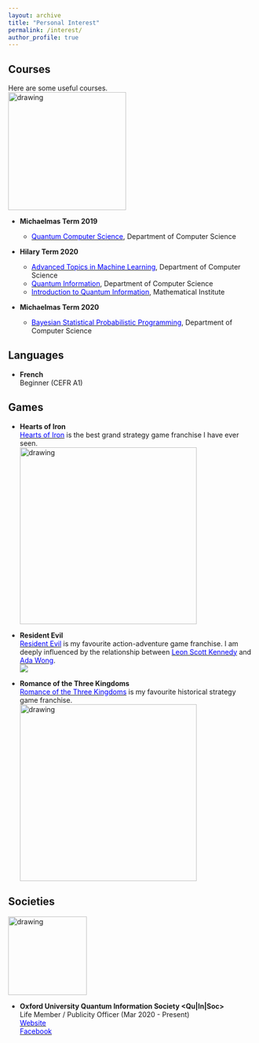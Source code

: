 ```yaml
---
layout: archive
title: "Personal Interest"
permalink: /interest/
author_profile: true
---
```

## Courses  
Here are some useful courses.  
<a><img src="https://eveningdong.github.io/images/oxford.png" alt="drawing" width="240px"/></a>  
* **Michaelmas Term 2019**  
  + [<span style="color:blue">Quantum Computer Science</span>](https://www.cs.ox.ac.uk/teaching/courses/2019-2020/quantum), Department of Computer Science  
  
* **Hilary Term 2020**  
  + [<span style="color:blue">Advanced Topics in Machine Learning</span>](https://www.cs.ox.ac.uk/teaching/courses/2019-2020/advml), Department of Computer Science  
  + [<span style="color:blue">Quantum Information</span>](https://www.cs.ox.ac.uk/teaching/courses/2019-2020/qi), Department of Computer Science  
  + [<span style="color:blue">Introduction to Quantum Information</span>](https://www.arturekert.com/quantum), Mathematical Institute  

* **Michaelmas Term 2020**  
  + [<span style="color:blue">Bayesian Statistical Probabilistic Programming</span>](http://www.cs.ox.ac.uk/teaching/courses/2020-2021/SPP), Department of Computer Science  

## Languages  
* **French**  
  Beginner (CEFR A1)


## Games
* **Hearts of Iron**  
[<span style="color:blue">Hearts of Iron</span>](http://en.wikipedia.org/wiki/Hearts_of_Iron) is the best grand strategy game franchise I have ever seen.  
<a><img src="https://eveningdong.github.io/images/hoi.jpg"  alt="drawing" width="360px"/></a>  

* **Resident Evil**  
[<span style="color:blue">Resident Evil</span>](https://residentevil.fandom.com) is my favourite action-adventure game franchise. I am deeply influenced by the relationship between [<span style="color:blue">Leon Scott Kennedy</span>](https://residentevil.fandom.com/wiki/Leon_Scott_Kennedy) and [<span style="color:blue">Ada Wong</span>](https://residentevil.fandom.com/wiki/Ada_Wong).  
<a><img src="https://eveningdong.github.io/images/re.gif"/></a>  

* **Romance of the Three Kingdoms**  
[<span style="color:blue">Romance of the Three Kingdoms</span>](https://koei.fandom.com/wiki/Romance_of_the_Three_Kingdoms_(series)) is my favourite historical strategy game franchise.  
<a><img src="https://eveningdong.github.io/images/rotk.jpeg" alt="drawing" width="360px"/></a>  


## Societies
<a><img src="https://eveningdong.github.io/images/qis.jpg" alt="drawing" width="160px"/></a>  
* **Oxford University Quantum Information Society <Qu|In|Soc>**  
  Life Member / Publicity Officer (Mar 2020 - Present)  
  [<span style="color:blue">Website</span>](https://quantum-information-society.webnode.co.uk/)  
  [<span style="color:blue">Facebook</span>](https://www.facebook.com/quantuminfosoc/)
